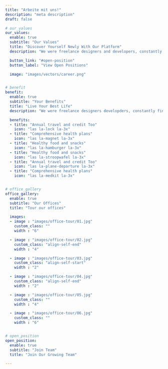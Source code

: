 ```yaml
---
title: "Arbeite mit uns!"
description: "meta description"
draft: false

# our_values
our_values:
  enable: true
  subtitle: "Our Values"
  title: "Discover Yourself Newly With Our Platform"
  description: "We were freelance designers and developers, constantly finding ourselve deep vague feedback. This made every client and team leaving a notes from the sticky note on a piece of paper?"

  button_link: "#open-position"
  button_label: "View Open Positions"

  image: "images/vectors/career.png"


# benefit
benefit:
  enable: true
  subtitle: "Your Benefits"
  title: "Live Your Best Life"
  description: "We were freelance designers developders, constantly finding <br> ourselve deep vague feedback. This made every client and team"

  benefits:
  - title: "Annual travel and credit Too"
    icon: "las la-lock la-3x"
  - title: "Comprehensive health plans"
    icon: "las la-magnet la-3x"
  - title: "Healthy food and snacks"
    icon: "las la-hamburger la-3x"
  - title: "Healthy food and snacks"
    icon: "las la-stroopwafel la-3x"
  - title: "Annual travel and credit Too"
    icon: "las la-plane-departure la-3x"
  - title: "Comprehensive health plans"
    icon: "las la-medkit la-3x"


# office_gallery
office_gallery:
  enable: true
  subtitle: "Our Offices"
  title: "Tour our offices"

  images:
  - image : "images/office-tour/01.jpg"
    custom_class: ""
    width : "6"

  - image : "images/office-tour/02.jpg"
    custom_class: "align-self-end"
    width : "4"

  - image : "images/office-tour/03.jpg"
    custom_class: "align-self-start"
    width : "2"

  - image : "images/office-tour/04.jpg"
    custom_class: "align-self-end"
    width : "2"

  - image : "images/office-tour/05.jpg"
    custom_class: ""
    width : "4"

  - image : "images/office-tour/06.jpg"
    custom_class: ""
    width : "6"


# open_position
open_position:
  enable: true
  subtitle: "Join Team"
  title: "Join Our Growing Team"

---
```


